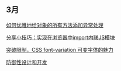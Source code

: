 ## 3月
[如何优雅地给对象的所有方法添加异常处理](https://mp.weixin.qq.com/s/hehUH9HL6unaLWq3LzQxNg)


[分享小技巧：实现在浏览器中import内联JS模块](https://mp.weixin.qq.com/s/ghWlsNLu1JhnoiC7oouv8g)


[突破限制，CSS font-variation 可变字体的魅力](https://zhuanlan.zhihu.com/p/473485760)


[防御性设计和开发](https://mp.weixin.qq.com/s/G4pME9xFHdWnFckgytnofQ)